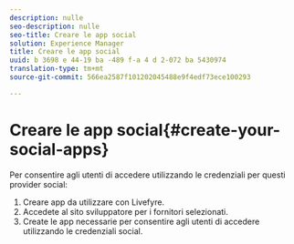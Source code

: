 ```yaml
---
description: nulle
seo-description: nulle
seo-title: Creare le app social
solution: Experience Manager
title: Creare le app social
uuid: b 3698 e 44-19 ba -489 f-a 4 d 2-072 ba 5430974
translation-type: tm+mt
source-git-commit: 566ea2587f101202045488e9f4edf73ece100293

---
```



# Creare le app social{#create-your-social-apps}

Per consentire agli utenti di accedere utilizzando le credenziali per questi provider social:

1. Creare app da utilizzare con Livefyre.
1. Accedete al sito sviluppatore per i fornitori selezionati.
1. Create le app necessarie per consentire agli utenti di accedere utilizzando le credenziali social.
